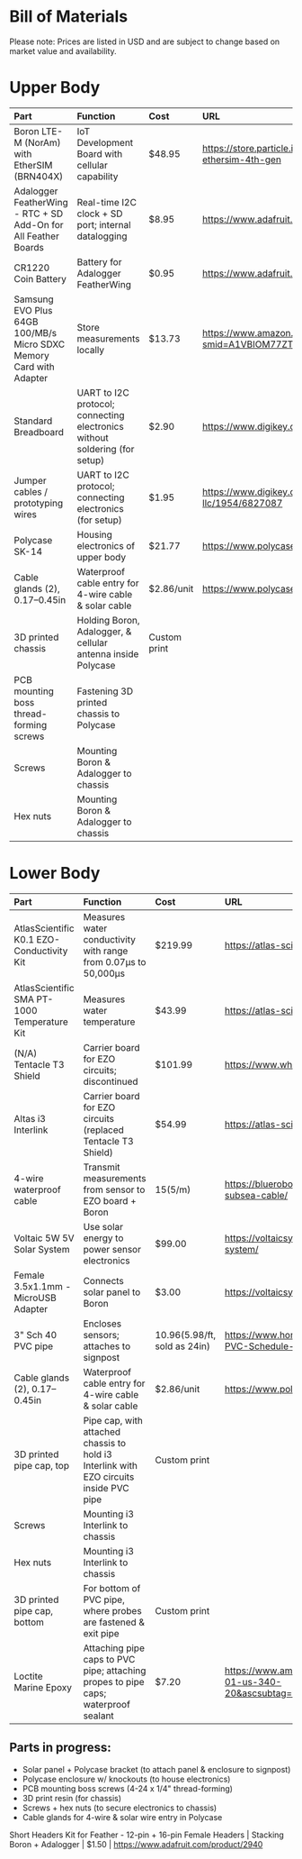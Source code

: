 # Bill of Materials
Please note: Prices are listed in USD and are subject to change based on market value and availability.

# Upper Body
Part | Function | Cost | URL
| :---------------- | :------ | :---- | :---- |
Boron LTE-M (NorAm) with EtherSIM (BRN404X) | IoT Development Board with cellular capability | $48.95 | https://store.particle.io/products/boron-lte-cat-m1-noram-with-ethersim-4th-gen
Adalogger FeatherWing - RTC + SD Add-On for All Feather Boards | Real-time I2C clock + SD port; internal datalogging | $8.95 | https://www.adafruit.com/product/2922
CR1220 Coin Battery | Battery for Adalogger FeatherWing | $0.95 |  https://www.adafruit.com/product/380
Samsung EVO Plus 64GB 100/MB/s Micro SDXC Memory Card with Adapter | Store measurements locally | $13.73 | https://www.amazon.com/gp/product/B07349L1WS/ref=sw_img_1?smid=A1VBIOM77ZTQRM&psc=1
Standard Breadboard | UART to I2C protocol; connecting electronics without soldering (for setup) | $2.90 | https://www.digikey.com/en/products/detail/dfrobot/FIT0096/7597069
Jumper cables / prototyping wires | UART to I2C protocol; connecting electronics (for setup) | $1.95 | https://www.digikey.com/en/products/detail/adafruit-industries-llc/1954/6827087
Polycase SK-14 | Housing electronics of upper body | $21.77 | https://www.polycase.com/sk-14
Cable glands (2), 0.17–0.45in | Waterproof cable entry for 4-wire cable & solar cable | $2.86/unit | https://www.polycase.com/cg3-cable-glands#CG-32
3D printed chassis | Holding Boron, Adalogger, & cellular antenna inside Polycase | Custom print | 
PCB mounting boss thread-forming screws | Fastening 3D printed chassis to Polycase | | 
Screws | Mounting Boron & Adalogger to chassis | | 
Hex nuts | Mounting Boron & Adalogger to chassis | |

# Lower Body
Part | Function | Cost | URL
| :---------------- | :------ | :---- | :---- |
AtlasScientific K0.1 EZO-Conductivity Kit | Measures water conductivity with range from 0.07µs to 50,000µs | $219.99 | https://atlas-scientific.com/kits/conductivity-k-0-1-kit/
AtlasScientific SMA PT-1000 Temperature Kit | Measures water temperature | $43.99 | https://atlas-scientific.com/kits/sma-temperature-kit/
(N/A) Tentacle T3 Shield | Carrier board for EZO circuits; discontinued | $101.99 | https://www.whiteboxes.ch/docs/tentacle/t3/#/
Altas i3 Interlink | Carrier board for EZO circuits (replaced Tentacle T3 Shield) | $54.99 | https://atlas-scientific.com/electrical-isolation/i3-interlink/
4-wire waterproof cable | Transmit measurements from sensor to EZO board + Boron | $15 ($5/m) | https://bluerobotics.com/store/cables-connectors/pur-subsea-cable/
Voltaic 5W 5V Solar System | Use solar energy to power sensor electronics | $99.00 |  https://voltaicsystems.com/5-watt-5-volt-35wh-solar-system/
Female 3.5x1.1mm - MicroUSB Adapter | Connects solar panel to Boron | $3.00 | https://voltaicsystems.com/A101
3" Sch 40 PVC pipe | Encloses sensors; attaches to signpost | $10.96 ($5.98/ft, sold as 24in) | https://www.homedepot.com/p/IPEX-3-in-x-24-in-Rigid-PVC-Schedule-40-Pipe-2203/205706641
Cable glands (2), 0.17–0.45in | Waterproof cable entry for 4-wire cable & solar cable | $2.86/unit | https://www.polycase.com/cg3-cable-glands#CG-32
3D printed pipe cap, top | Pipe cap, with attached chassis to hold i3 Interlink with EZO circuits inside PVC pipe | Custom print | 
Screws | Mounting i3 Interlink to chassis | | 
Hex nuts | Mounting i3 Interlink to chassis | |
3D printed pipe cap, bottom | For bottom of PVC pipe, where probes are fastened & exit pipe | Custom print | 
Loctite Marine Epoxy | Attaching pipe caps to PVC pipe; attaching propes to pipe caps; waterproof sealant | $7.20 | https://www.amazon.com/dp/B00KH62K50?tag=psuni-01-us-340-20&ascsubtag=wtbs_6792893518cb9545d7275495&th=1


## Parts in progress:
- Solar panel + Polycase bracket (to attach panel & enclosure to signpost)
- Polycase enclosure w/ knockouts (to house electronics)
- PCB mounting boss screws (4-24 x 1/4" thread-forming)
- 3D print resin (for chassis)
- Screws + hex nuts (to secure electronics to chassis)
- Cable glands for 4-wire & solar wire entry in Polycase

Short Headers Kit for Feather - 12-pin + 16-pin Female Headers | Stacking Boron + Adalogger | $1.50 | https://www.adafruit.com/product/2940
